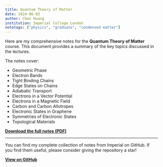 ```yaml
---
title: Quantum Theory of Matter
date: 2024-06-03
author: Chen Huang
institution: Imperial College London
notetags: ["physics", "graduate", "condensed matter"]
---
```


Here are my comprehensive notes for the **Quantum Theory of Matter** course. This document provides a summary of the key topics discussed in the lectures.

The notes cover:

- Geometric Phase
- Electron Bands
- Tight Binding Chains
- Edge States on Chains
- Adiabatic Transport
- Electrons in a Vector Potential
- Electrons in a Magnetic Field
- Carbon and Carbon Allotropes
- Electronic States in Graphene
- Symmetries of Electronic States
- Topological Materials

[**Download the full notes (PDF)**](/notes/quantum-theory-of-matter/pdf/quantum-theory-of-matter.pdf)

---

You can find my complete collection of notes from Imperial on GitHub. If you find them useful, please consider giving the repository a star!

[**View on GitHub**](https://github.com/chenx820/imperial-course-notes)

